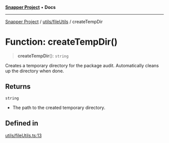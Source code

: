 [**Snapper Project**](../../../README.md) • **Docs**

***

[Snapper Project](../../../README.md) / [utils/fileUtils](../README.md) / createTempDir

# Function: createTempDir()

> **createTempDir**(): `string`

Creates a temporary directory for the package audit.
Automatically cleans up the directory when done.

## Returns

`string`

- The path to the created temporary directory.

## Defined in

[utils/fileUtils.ts:13](https://github.com/asifqatar/Snapper/blob/9f18c62942b3d333cd7c6e36f4a133723e967397/utils/fileUtils.ts#L13)
